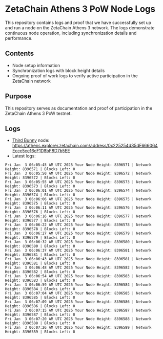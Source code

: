 # ZetaChain Athens 3 PoW Node Logs
This repository contains logs and proof that we have successfully set up and run a node on the ZetaChain Athens 3 network. The logs demonstrate continuous node operation, including synchronization details and performance.

## Contents
- Node setup information
- Synchronization logs with block height details
- Ongoing proof of work logs to verify active participation in the ZetaChain network

## Purpose
This repository serves as documentation and proof of participation in the ZetaChain Athens 3 PoW testnet.

## Logs

- [Third Bunny](https://thirdbunny.xyz/) node: https://athens.explorer.zetachain.com/address/0x225254d35dE666064Eccc5ce16eF1D8bF8D7b5EE
- Latest logs:
```
Fri Jan  3 06:05:45 AM UTC 2025 Your Node Height: 8396571 | Network Height: 8396571 | Blocks Left: 0
Fri Jan  3 06:05:50 AM UTC 2025 Your Node Height: 8396572 | Network Height: 8396572 | Blocks Left: 0
Fri Jan  3 06:05:55 AM UTC 2025 Your Node Height: 8396573 | Network Height: 8396573 | Blocks Left: 0
Fri Jan  3 06:06:01 AM UTC 2025 Your Node Height: 8396574 | Network Height: 8396574 | Blocks Left: 0
Fri Jan  3 06:06:06 AM UTC 2025 Your Node Height: 8396575 | Network Height: 8396575 | Blocks Left: 0
Fri Jan  3 06:06:11 AM UTC 2025 Your Node Height: 8396576 | Network Height: 8396576 | Blocks Left: 0
Fri Jan  3 06:06:16 AM UTC 2025 Your Node Height: 8396577 | Network Height: 8396577 | Blocks Left: 0
Fri Jan  3 06:06:22 AM UTC 2025 Your Node Height: 8396578 | Network Height: 8396578 | Blocks Left: 0
Fri Jan  3 06:06:27 AM UTC 2025 Your Node Height: 8396579 | Network Height: 8396579 | Blocks Left: 0
Fri Jan  3 06:06:32 AM UTC 2025 Your Node Height: 8396580 | Network Height: 8396580 | Blocks Left: 0
Fri Jan  3 06:06:37 AM UTC 2025 Your Node Height: 8396581 | Network Height: 8396581 | Blocks Left: 0
Fri Jan  3 06:06:43 AM UTC 2025 Your Node Height: 8396581 | Network Height: 8396581 | Blocks Left: 0
Fri Jan  3 06:06:48 AM UTC 2025 Your Node Height: 8396582 | Network Height: 8396582 | Blocks Left: 0
Fri Jan  3 06:06:54 AM UTC 2025 Your Node Height: 8396583 | Network Height: 8396583 | Blocks Left: 0
Fri Jan  3 06:06:59 AM UTC 2025 Your Node Height: 8396584 | Network Height: 8396584 | Blocks Left: 0
Fri Jan  3 06:07:04 AM UTC 2025 Your Node Height: 8396585 | Network Height: 8396585 | Blocks Left: 0
Fri Jan  3 06:07:09 AM UTC 2025 Your Node Height: 8396586 | Network Height: 8396586 | Blocks Left: 0
Fri Jan  3 06:07:15 AM UTC 2025 Your Node Height: 8396587 | Network Height: 8396587 | Blocks Left: 0
Fri Jan  3 06:07:20 AM UTC 2025 Your Node Height: 8396588 | Network Height: 8396588 | Blocks Left: 0
Fri Jan  3 06:07:26 AM UTC 2025 Your Node Height: 8396589 | Network Height: 8396589 | Blocks Left: 0
```
